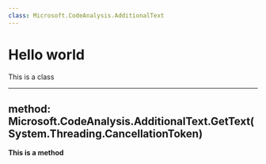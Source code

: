 ```yaml
---
class: Microsoft.CodeAnalysis.AdditionalText
---
```


# Hello world
This is a class


---
method: Microsoft.CodeAnalysis.AdditionalText.GetText(System.Threading.CancellationToken)
---
**This is a method**